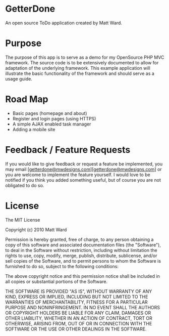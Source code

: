 # GetterDone

An open source ToDo application created by Matt Ward.

# Purpose

The purpose of this app is to serve as a demo for my OpenSource PHP MVC framework.
The source code is to be extensively documented to allow for adaptation of the underlying framework.
This example application will illustrate the basic functionality of the framework and should serve as a usage guide.

# Road Map

* Basic pages (homepage and about)
* Register and login pages (using HTTPS)
* A simple AJAX enabled task manager
* Adding a mobile site

# Feedback / Feature Requests

If you would like to give feedback or request a feature be implemented, you may email
[getterdone@mwdesigns.com][getterdone@mwdesigns.com] or you are welcome to implement the feature yourself. I would love
to be notified if you think you added something useful, but of course you are not obligated to do so.

# License

The MIT License

Copyright (c) 2010 Matt Ward

Permission is hereby granted, free of charge, to any person obtaining a copy
of this software and associated documentation files (the "Software"), to deal
in the Software without restriction, including without limitation the rights
to use, copy, modify, merge, publish, distribute, sublicense, and/or sell
copies of the Software, and to permit persons to whom the Software is
furnished to do so, subject to the following conditions:

The above copyright notice and this permission notice shall be included in
all copies or substantial portions of the Software.

THE SOFTWARE IS PROVIDED "AS IS", WITHOUT WARRANTY OF ANY KIND, EXPRESS OR
IMPLIED, INCLUDING BUT NOT LIMITED TO THE WARRANTIES OF MERCHANTABILITY,
FITNESS FOR A PARTICULAR PURPOSE AND NONINFRINGEMENT. IN NO EVENT SHALL THE
AUTHORS OR COPYRIGHT HOLDERS BE LIABLE FOR ANY CLAIM, DAMAGES OR OTHER
LIABILITY, WHETHER IN AN ACTION OF CONTRACT, TORT OR OTHERWISE, ARISING FROM,
OUT OF OR IN CONNECTION WITH THE SOFTWARE OR THE USE OR OTHER DEALINGS IN
THE SOFTWARE.
